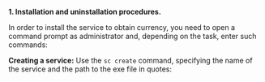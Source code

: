 **1. Installation and uninstallation procedures.**

In order to install the service to obtain currency, you need to open a command prompt as administrator and, depending on the task, enter such commands:

**Creating a service:**
Use the `sc create` command, specifying the name of the service and the path to the exe file in quotes:
